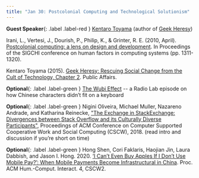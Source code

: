 ```yaml
---
title: "Jan 30: Postcolonial Computing and Technological Solutionism"
---
```


**Guest Speaker**{: .label .label-red } [Kentaro Toyama](http://www.kentarotoyama.org/) (author of [Geek Heresy](https://geekheresy.org/))


Irani, L., Vertesi, J., Dourish, P., Philip, K., & Grinter, R. E. (2010, April). [Postcolonial computing: a lens on design and development](https://dl.acm.org/doi/pdf/10.1145/1753326.1753522?casa_token=Ry7Z2rCcaukAAAAA:1q-ak6CDliG5Mf8WR8GC_EHD3Znt9fx1FrcY4MlwoX9bcGwr7wjkE2Tjg64Hniq_wm6nQ-sQBXclvw). In Proceedings of the SIGCHI conference on human factors in computing systems (pp. 1311-1320).

Kentaro Toyama (2015). [Geek Heresy: Rescuing Social Change from the Cult of Technology, Chapter 2](https://drive.google.com/file/d/11Rh-3s70UeWhcTBv_fsewrbNVQyPWR0b/view?usp=sharing). Public Affairs.

**Optional**{: .label .label-green } [The Wubi Effect](https://www.wnycstudios.org/podcasts/radiolab/articles/wubi-effect) -- a Radio Lab episode on how Chinese characters didn’t fit on a keyboard

**Optional**{: .label .label-green } Nigini Oliveira, Michael Muller, Nazareno Andrade, and Katharina Reinecke, ["The Exchange in StackExchange: Divergences between Stack Overflow and its Culturally Diverse Participants"](https://dl.acm.org/doi/pdf/10.1145/3274399), Proceedings of ACM Conference on Computer Supported Cooperative Work and Social Computing (CSCW), 2018. (read intro and discussion if you’re short on time) 

**Optional**{: .label .label-green } Hong Shen, Cori Faklaris, Haojian Jin, Laura Dabbish, and Jason I. Hong. 2020. [‘I Can’t Even Buy Apples If I Don’t Use Mobile Pay?’: When Mobile Payments Become Infrastructural in China](https://drive.google.com/file/d/1sIYTu31X3-_tnU-u9p2WbctUg0P7Gyjp/view?usp=sharing). Proc. ACM Hum.-Comput. Interact. 4, CSCW2.
